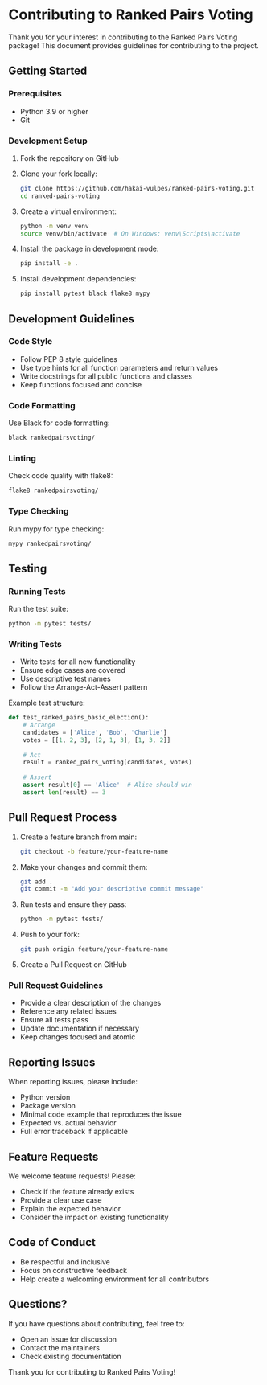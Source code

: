 # Contributing to Ranked Pairs Voting

Thank you for your interest in contributing to the Ranked Pairs Voting package! This document provides guidelines for contributing to the project.

## Getting Started

### Prerequisites

- Python 3.9 or higher
- Git

### Development Setup

1. Fork the repository on GitHub
2. Clone your fork locally:
   ```bash
   git clone https://github.com/hakai-vulpes/ranked-pairs-voting.git
   cd ranked-pairs-voting
   ```

3. Create a virtual environment:
   ```bash
   python -m venv venv
   source venv/bin/activate  # On Windows: venv\Scripts\activate
   ```

4. Install the package in development mode:
   ```bash
   pip install -e .
   ```

5. Install development dependencies:
   ```bash
   pip install pytest black flake8 mypy
   ```

## Development Guidelines

### Code Style

- Follow PEP 8 style guidelines
- Use type hints for all function parameters and return values
- Write docstrings for all public functions and classes
- Keep functions focused and concise

### Code Formatting

Use Black for code formatting:
```bash
black rankedpairsvoting/
```

### Linting

Check code quality with flake8:
```bash
flake8 rankedpairsvoting/
```

### Type Checking

Run mypy for type checking:
```bash
mypy rankedpairsvoting/
```

## Testing

### Running Tests

Run the test suite:
```bash
python -m pytest tests/
```

### Writing Tests

- Write tests for all new functionality
- Ensure edge cases are covered
- Use descriptive test names
- Follow the Arrange-Act-Assert pattern

Example test structure:
```python
def test_ranked_pairs_basic_election():
    # Arrange
    candidates = ['Alice', 'Bob', 'Charlie']
    votes = [[1, 2, 3], [2, 1, 3], [1, 3, 2]]
    
    # Act
    result = ranked_pairs_voting(candidates, votes)
    
    # Assert
    assert result[0] == 'Alice'  # Alice should win
    assert len(result) == 3
```

## Pull Request Process

1. Create a feature branch from main:
   ```bash
   git checkout -b feature/your-feature-name
   ```

2. Make your changes and commit them:
   ```bash
   git add .
   git commit -m "Add your descriptive commit message"
   ```

3. Run tests and ensure they pass:
   ```bash
   python -m pytest tests/
   ```

4. Push to your fork:
   ```bash
   git push origin feature/your-feature-name
   ```

5. Create a Pull Request on GitHub

### Pull Request Guidelines

- Provide a clear description of the changes
- Reference any related issues
- Ensure all tests pass
- Update documentation if necessary
- Keep changes focused and atomic

## Reporting Issues

When reporting issues, please include:

- Python version
- Package version
- Minimal code example that reproduces the issue
- Expected vs. actual behavior
- Full error traceback if applicable

## Feature Requests

We welcome feature requests! Please:

- Check if the feature already exists
- Provide a clear use case
- Explain the expected behavior
- Consider the impact on existing functionality

## Code of Conduct

- Be respectful and inclusive
- Focus on constructive feedback
- Help create a welcoming environment for all contributors

## Questions?

If you have questions about contributing, feel free to:

- Open an issue for discussion
- Contact the maintainers
- Check existing documentation

Thank you for contributing to Ranked Pairs Voting!
